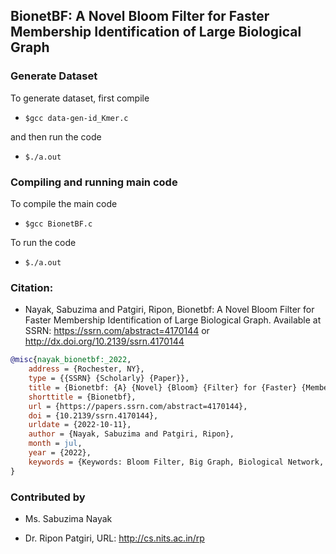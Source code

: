 ## BionetBF: A Novel Bloom Filter for Faster Membership Identification of Large Biological Graph

### Generate Dataset

To generate dataset, first compile

* ```$gcc data-gen-id_Kmer.c```

and then run the code

* ```$./a.out```

### Compiling and running main code

To compile the main code

* ```$gcc BionetBF.c```

To run the code

* ```$./a.out```


### Citation: 

* Nayak, Sabuzima and Patgiri, Ripon, Bionetbf: A Novel Bloom Filter for Faster Membership Identification of Large Biological Graph. Available at SSRN: https://ssrn.com/abstract=4170144 or http://dx.doi.org/10.2139/ssrn.4170144 

```bibtex
@misc{nayak_bionetbf:_2022,
	address = {Rochester, NY},  
	type = {{SSRN} {Scholarly} {Paper}},  
	title = {Bionetbf: {A} {Novel} {Bloom} {Filter} for {Faster} {Membership} {Identification} of {Large} {Biological} {Graph}},  
	shorttitle = {Bionetbf},
	url = {https://papers.ssrn.com/abstract=4170144},
	doi = {10.2139/ssrn.4170144},
	urldate = {2022-10-11},
	author = {Nayak, Sabuzima and Patgiri, Ripon},
	month = jul,
	year = {2022},
	keywords = {Keywords: Bloom Filter, Big Graph, Biological Network, Probabilistic Data Structure, algorithm},
}
```

### Contributed by

* Ms. Sabuzima Nayak

* Dr. Ripon Patgiri, URL: http://cs.nits.ac.in/rp
